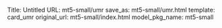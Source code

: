 Title: Untitled
URL: mt5-small/umr
save_as: mt5-small/umr.html
template: card_umr
original_url: mt5-small/index.html
model_pkg_name: mt5-small

